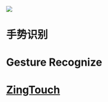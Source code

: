 [![](https://parg.co/Ubf)](https://github.com/wx-chevalier/Web-Series)

# 手势识别

# Gesture Recognize

# [ZingTouch](https://zingchart.github.io/zingtouch/)
